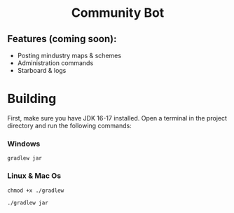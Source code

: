 <div align="center">
    <h1>Community Bot</h1>
</div>

## Features (coming soon):
* Posting mindustry maps & schemes
* Administration commands
* Starboard & logs

# Building
First, make sure you have JDK 16-17 installed. Open a terminal in the project directory and run the following commands:

### Windows
```
gradlew jar
```

### Linux & Mac Os
```
chmod +x ./gradlew

./gradlew jar
```